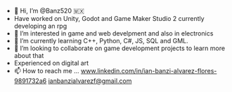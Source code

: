 - 👋 Hi, I’m @Banz520 🇲🇽
- Have worked on Unity, Godot and Game Maker Studio 2 currently developing an rpg
- 👀 I’m interested in game and web develpment and also in electronics
- 🌱 I’m currently learning C++, Python, C#, JS, SQL and GML.
- 💞️ I’m looking to collaborate on game development projects to learn more about that
- Experienced on digital art 
- 📫 How to reach me ...
 www.linkedin.com/in/ian-banzi-alvarez-flores-9891732a6
 ianbanzialvarezf@gmail.com 


<!---
Banz520/Banz520 is a ✨ special ✨ repository because its `README.md` (this file) appears on your GitHub profile.
You can click the Preview link to take a look at your changes.
--->
